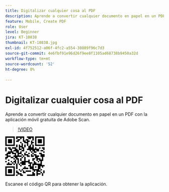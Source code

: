 ```yaml
---
title: Digitalizar cualquier cosa al PDF
description: Aprende a convertir cualquier documento en papel en un PDF con la aplicación móvil gratuita de Adobe Scan
feature: Mobile, Create PDF
role: User
level: Beginner
jira: KT-10838
thumbnail: KT-10838.jpg
exl-id: 4f752512-a06f-4fc2-a554-30889f96c7d3
source-git-commit: 4e6fbf91e96d26f9ee8f1105ad68738b9450a32d
workflow-type: tm+mt
source-wordcount: '52'
ht-degree: 0%

---
```


# Digitalizar cualquier cosa al PDF

Aprende a convertir cualquier documento en papel en un PDF con la aplicación móvil gratuita de Adobe Scan.

>[!VIDEO](https://video.tv.adobe.com/v/3409254?quality=12&learn=on&hidetitle=true)

![código QR](../assets/Scanqrcode.jpg)

Escanee el código QR para obtener la aplicación.

